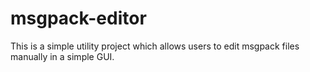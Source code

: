# msgpack-editor
This is a simple utility project which allows users to edit msgpack files manually in a simple GUI.
